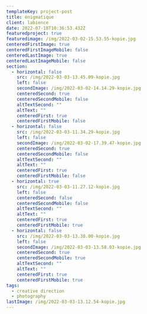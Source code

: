 ```yaml
---
templateKey: project-post
title: énigmatique
client: labience
date: 2022-07-18T10:36:53.432Z
featuredproject: true
featuredimage: /img/2022-03-02-15.53.55-kopie.jpg
centeredFirstImage: true
centeredFirstImageMobile: false
centeredLastImage: true
centeredLastImageMobile: false
section:
  - horizontal: false
    src: /img/2022-03-03-13.45.09-kopie.jpg
    left: false
    secondImage: /img/2022-03-02-14.14.29-kopie.jpg
    centeredSecond: true
    centeredSecondMobile: false
    altTextSecond: ""
    altText: ""
    centeredFirst: true
    centeredFirstMobile: false
  - horizontal: false
    src: /img/2022-03-03-11.34.29-kopie.jpg
    left: false
    secondImage: /img/2022-03-02-17.39.47-kopie.jpg
    centeredSecond: true
    centeredSecondMobile: false
    altTextSecond: ""
    altText: ""
    centeredFirst: true
    centeredFirstMobile: false
  - horizontal: true
    src: /img/2022-03-03-11.27.12-kopie.jpg
    left: false
    centeredSecond: false
    centeredSecondMobile: false
    altTextSecond: ""
    altText: ""
    centeredFirst: true
    centeredFirstMobile: true
  - horizontal: false
    src: /img/2022-03-03-13.38.00-kopie.jpg
    left: false
    secondImage: /img/2022-03-03-13.58.03-kopie.jpg
    centeredSecond: true
    centeredSecondMobile: true
    altTextSecond: ""
    altText: ""
    centeredFirst: true
    centeredFirstMobile: true
tags:
  - creative direction
  - photography
lastImage: /img/2022-03-03-13.12.54-kopie.jpg
---
```

